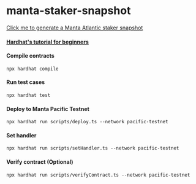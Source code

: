 # manta-staker-snapshot

[Click me to generate a Manta Atlantic staker snapshot](./snapshot/)

#### [Hardhat&#39;s tutorial for beginners](https://hardhat.org/tutorial#hardhat's-tutorial-for-beginners)

#### Compile contracts

```
npx hardhat compile
```

#### Run test cases

```
npx hardhat test
```

#### Deploy to Manta Pacific Testnet

```
npx hardhat run scripts/deploy.ts --network pacific-testnet
```

#### Set handler

```
npx hardhat run scripts/setHandler.ts --network pacific-testnet
```

#### Verify contract (Optional)

```
npx hardhat run scripts/verifyContract.ts --network pacific-testnet
```

